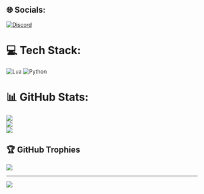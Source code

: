 
## 🌐 Socials:
[![Discord](https://img.shields.io/badge/Discord-%237289DA.svg?logo=discord&logoColor=white)](https://discord.com/users/834769808297164831) 

# 💻 Tech Stack:
![Lua](https://img.shields.io/badge/lua-%232C2D72.svg?style=for-the-badge&logo=lua&logoColor=white) ![Python](https://img.shields.io/badge/python-3670A0?style=for-the-badge&logo=python&logoColor=ffdd54)
# 📊 GitHub Stats:
![](https://github-readme-stats.vercel.app/api?username=renardofficiel&theme=dark&hide_border=false&include_all_commits=false&count_private=false)<br/>
![](https://nirzak-streak-stats.vercel.app/?user=renardofficiel&theme=dark&hide_border=false)<br/>
![](https://github-readme-stats.vercel.app/api/top-langs/?username=renardofficiel&theme=dark&hide_border=false&include_all_commits=false&count_private=false&layout=compact)

## 🏆 GitHub Trophies
![](https://github-profile-trophy.vercel.app/?username=renardofficiel&theme=dark&no-frame=true&no-bg=true&margin-w=4)

---
[![](https://visitcount.itsvg.in/api?id=renardofficiel&icon=5&color=12)](https://visitcount.itsvg.in)

<!-- Proudly created with GPRM ( https://gprm.itsvg.in ) -->

